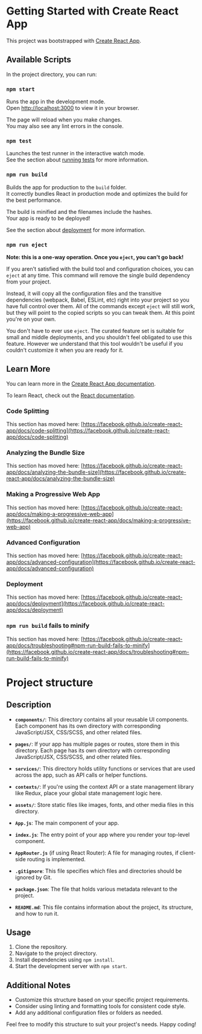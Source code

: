 # Getting Started with Create React App

This project was bootstrapped with [Create React App](https://github.com/facebook/create-react-app).

## Available Scripts

In the project directory, you can run:

### `npm start`

Runs the app in the development mode.\
Open [http://localhost:3000](http://localhost:3000) to view it in your browser.

The page will reload when you make changes.\
You may also see any lint errors in the console.

### `npm test`

Launches the test runner in the interactive watch mode.\
See the section about [running tests](https://facebook.github.io/create-react-app/docs/running-tests) for more information.

### `npm run build`

Builds the app for production to the `build` folder.\
It correctly bundles React in production mode and optimizes the build for the best performance.

The build is minified and the filenames include the hashes.\
Your app is ready to be deployed!

See the section about [deployment](https://facebook.github.io/create-react-app/docs/deployment) for more information.

### `npm run eject`

**Note: this is a one-way operation. Once you `eject`, you can't go back!**

If you aren't satisfied with the build tool and configuration choices, you can `eject` at any time. This command will remove the single build dependency from your project.

Instead, it will copy all the configuration files and the transitive dependencies (webpack, Babel, ESLint, etc) right into your project so you have full control over them. All of the commands except `eject` will still work, but they will point to the copied scripts so you can tweak them. At this point you're on your own.

You don't have to ever use `eject`. The curated feature set is suitable for small and middle deployments, and you shouldn't feel obligated to use this feature. However we understand that this tool wouldn't be useful if you couldn't customize it when you are ready for it.

## Learn More

You can learn more in the [Create React App documentation](https://facebook.github.io/create-react-app/docs/getting-started).

To learn React, check out the [React documentation](https://reactjs.org/).

### Code Splitting

This section has moved here: [https://facebook.github.io/create-react-app/docs/code-splitting](https://facebook.github.io/create-react-app/docs/code-splitting)

### Analyzing the Bundle Size

This section has moved here: [https://facebook.github.io/create-react-app/docs/analyzing-the-bundle-size](https://facebook.github.io/create-react-app/docs/analyzing-the-bundle-size)

### Making a Progressive Web App

This section has moved here: [https://facebook.github.io/create-react-app/docs/making-a-progressive-web-app](https://facebook.github.io/create-react-app/docs/making-a-progressive-web-app)

### Advanced Configuration

This section has moved here: [https://facebook.github.io/create-react-app/docs/advanced-configuration](https://facebook.github.io/create-react-app/docs/advanced-configuration)

### Deployment

This section has moved here: [https://facebook.github.io/create-react-app/docs/deployment](https://facebook.github.io/create-react-app/docs/deployment)

### `npm run build` fails to minify

This section has moved here: [https://facebook.github.io/create-react-app/docs/troubleshooting#npm-run-build-fails-to-minify](https://facebook.github.io/create-react-app/docs/troubleshooting#npm-run-build-fails-to-minify)


# Project structure


## Description

- **`components/`**: This directory contains all your reusable UI components. Each component has its own directory with corresponding JavaScript/JSX, CSS/SCSS, and other related files.

- **`pages/`**: If your app has multiple pages or routes, store them in this directory. Each page has its own directory with corresponding JavaScript/JSX, CSS/SCSS, and other related files.

- **`services/`**: This directory holds utility functions or services that are used across the app, such as API calls or helper functions.

- **`contexts/`**: If you're using the context API or a state management library like Redux, place your global state management logic here.

- **`assets/`**: Store static files like images, fonts, and other media files in this directory.

- **`App.js`**: The main component of your app.

- **`index.js`**: The entry point of your app where you render your top-level component.

- **`AppRouter.js`** (if using React Router): A file for managing routes, if client-side routing is implemented.

- **`.gitignore`**: This file specifies which files and directories should be ignored by Git.

- **`package.json`**: The file that holds various metadata relevant to the project.

- **`README.md`**: This file contains information about the project, its structure, and how to run it.

## Usage

1. Clone the repository.
2. Navigate to the project directory.
3. Install dependencies using `npm install`.
4. Start the development server with `npm start`.

## Additional Notes

- Customize this structure based on your specific project requirements.
- Consider using linting and formatting tools for consistent code style.
- Add any additional configuration files or folders as needed.

Feel free to modify this structure to suit your project's needs. Happy coding!

